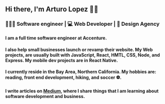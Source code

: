 ## Hi there, I'm Arturo Lopez 👋🏾
### 👨🏾‍💻 Software engineer | 💻 Web Developer | 📲 Design Agency

#### I am a full time software engineer at Accenture.

#### I also help small businesses launch or revamp their website. My Web projects, are usually built with JavaScript, React, HMTL, CSS, Node, and Express. My mobile dev projects are in React Native.

#### I currently reside in the Bay Area, Northern California. My hobbies are: reading, front end development, hiking, and soccer ⚽️.

#### I write articles on [Medium](https://arturocreates.medium.com/), where I share things that I am learning about software development and business.

<!--
**alopez96/alopez96** is a ✨ _special_ ✨ repository because its `README.md` (this file) appears on your GitHub profile.

Here are some ideas to get you started:

- 🔭 I’m currently working on ...
- 🌱 I’m currently learning ...
- 👯 I’m looking to collaborate on ...
- 🤔 I’m looking for help with ...
- 💬 Ask me about ...
- 📫 How to reach me: ...
- 😄 Pronouns: ...
- ⚡ Fun fact: ...
-->
